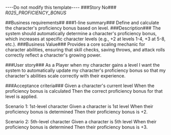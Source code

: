----Do not modify this template----
###Story No###
*R025_PROFICIENCY_BONUS*

##Business requirements##
###1-line summary###
Define and calculate the character's proficiency bonus based on level.
###Description###
The system should automatically determine a character's proficiency bonus, which increases at specific character levels (e.g., +2 at levels 1-4, +3 at 5-8, etc.).
###Business Value###
Provides a core scaling mechanic for character abilities, ensuring that skill checks, saving throws, and attack rolls correctly reflect a character's growing power.

###User story###
As a Player
when my character gains a level
I want the system to automatically update my character's proficiency bonus
so that my character's abilities scale correctly with their experience.

###Acceptance criteria###
Given a character's current level
When the proficiency bonus is calculated
Then the correct proficiency bonus for that level is applied.

Scenario 1: 1st-level character
Given a character is 1st level
When their proficiency bonus is determined
Then their proficiency bonus is +2.

Scenario 2: 5th-level character
Given a character is 5th level
When their proficiency bonus is determined
Then their proficiency bonus is +3.